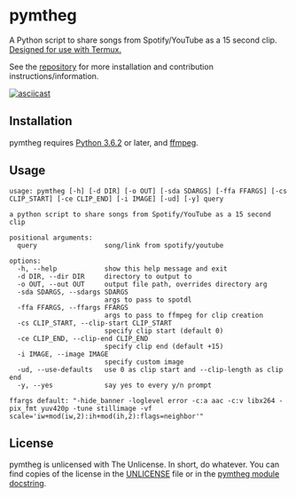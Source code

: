 # pymtheg

A Python script to share songs from Spotify/YouTube as a 15 second clip.
[Designed for use with Termux.](https://github.com/markjoshwel/pymtheg/blob/main/TERMUX.md)

See the [repository](https://github.com/markjoshwel/pymtheg) for more installation and
contribution instructions/information.

[![asciicast](https://asciinema.org/a/483803.svg)](https://asciinema.org/a/483803)

## Installation

pymtheg requires [Python 3.6.2](https://python.org/) or later, and
[ffmpeg](https://ffmpeg.org/).

## Usage

```text
usage: pymtheg [-h] [-d DIR] [-o OUT] [-sda SDARGS] [-ffa FFARGS] [-cs CLIP_START] [-ce CLIP_END] [-i IMAGE] [-ud] [-y] query

a python script to share songs from Spotify/YouTube as a 15 second clip

positional arguments:
  query                 song/link from spotify/youtube

options:
  -h, --help            show this help message and exit
  -d DIR, --dir DIR     directory to output to
  -o OUT, --out OUT     output file path, overrides directory arg
  -sda SDARGS, --sdargs SDARGS
                        args to pass to spotdl
  -ffa FFARGS, --ffargs FFARGS
                        args to pass to ffmpeg for clip creation
  -cs CLIP_START, --clip-start CLIP_START
                        specify clip start (default 0)
  -ce CLIP_END, --clip-end CLIP_END
                        specify clip end (default +15)
  -i IMAGE, --image IMAGE
                        specify custom image
  -ud, --use-defaults   use 0 as clip start and --clip-length as clip end
  -y, --yes             say yes to every y/n prompt

ffargs default: "-hide_banner -loglevel error -c:a aac -c:v libx264 -pix_fmt yuv420p -tune stillimage -vf scale='iw+mod(iw,2):ih+mod(ih,2):flags=neighbor'"
```

## License

pymtheg is unlicensed with The Unlicense. In short, do whatever. You can find copies of
the license in the
[UNLICENSE](https://github.com/markjoshwel/pymtheg/blob/main/UNLICENSE) file or in the
[pymtheg module docstring](https://github.com/markjoshwel/pymtheg/blob/main/pymtheg.py#L5).
